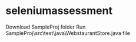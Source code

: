 # seleniumassessment
Download SampleProj folder
Run SampleProj\src\test\java\WebstaurantStore.java file

